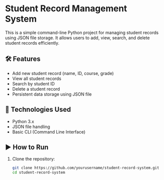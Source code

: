 
# Student Record Management System

This is a simple command-line Python project for managing student records using JSON file storage. It allows users to add, view, search, and delete student records efficiently.

## 🛠 Features
- Add new student record (name, ID, course, grade)
- View all student records
- Search by student ID
- Delete a student record
- Persistent data storage using JSON file

## 📁 Technologies Used
- Python 3.x
- JSON file handling
- Basic CLI (Command Line Interface)

## ▶ How to Run

1. Clone the repository:
   ```bash
   git clone https://github.com/yourusername/student-record-system.git
   cd student-record-system
